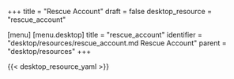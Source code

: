 +++
title = "Rescue Account"
draft = false
desktop_resource = "rescue_account"

[menu]
  [menu.desktop]
    title = "rescue_account"
    identifier = "desktop/resources/rescue_account.md Rescue Account"
    parent = "desktop/resources"
+++

{{< desktop_resource_yaml >}}
